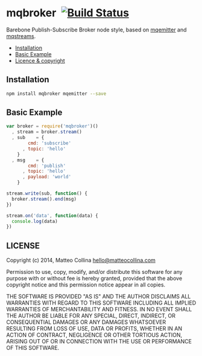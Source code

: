 mqbroker&nbsp;&nbsp;[![Build Status](https://travis-ci.org/mcollina/mqbroker.png)](https://travis-ci.org/mcollina/mqbroker)
=================================================================

Barebone Publish-Subscribe Broker node style, based on
[mqemitter](http://github.com/mcollina/mqemitter) and
[mqstreams](http://github.com/mcollina/mqstreams).

  * <a href="#install">Installation</a>
  * <a href="#basic">Basic Example</a>
  * <a href="#licence">Licence &amp; copyright</a>

<a name="install"></a>
## Installation

```bash
npm install mqbroker mqemitter --save
```

<a name="basic"></a>
## Basic Example

```js
var broker = require('mqbroker')()
  , stream = broker.stream()
  , sub    = {
        cmd: 'subscribe'
      , topic: 'hello'
    }
  , msg    = {
        cmd: 'publish'
      , topic: 'hello'
      , payload: 'world'
    }

stream.write(sub, function() {
  broker.stream().end(msg)
})

stream.on('data', function(data) {
  console.log(data)
})
```

## LICENSE

Copyright (c) 2014, Matteo Collina <hello@matteocollina.com>

Permission to use, copy, modify, and/or distribute this software for any
purpose with or without fee is hereby granted, provided that the above
copyright notice and this permission notice appear in all copies.

THE SOFTWARE IS PROVIDED "AS IS" AND THE AUTHOR DISCLAIMS ALL WARRANTIES
WITH REGARD TO THIS SOFTWARE INCLUDING ALL IMPLIED WARRANTIES OF
MERCHANTABILITY AND FITNESS. IN NO EVENT SHALL THE AUTHOR BE LIABLE FOR
ANY SPECIAL, DIRECT, INDIRECT, OR CONSEQUENTIAL DAMAGES OR ANY DAMAGES
WHATSOEVER RESULTING FROM LOSS OF USE, DATA OR PROFITS, WHETHER IN AN
ACTION OF CONTRACT, NEGLIGENCE OR OTHER TORTIOUS ACTION, ARISING OUT OF OR
IN CONNECTION WITH THE USE OR PERFORMANCE OF THIS SOFTWARE.
